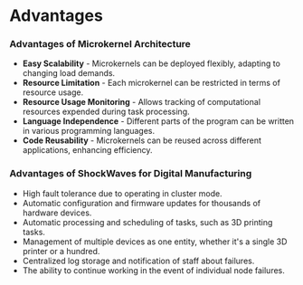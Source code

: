 # Advantages

### Advantages of Microkernel Architecture

- **Easy Scalability** - Microkernels can be deployed flexibly, adapting to changing load demands.
- **Resource Limitation** - Each microkernel can be restricted in terms of resource usage.
- **Resource Usage Monitoring** - Allows tracking of computational resources expended during task processing.
- **Language Independence** - Different parts of the program can be written in various programming languages.
- **Code Reusability** - Microkernels can be reused across different applications, enhancing efficiency.


### Advantages of ShockWaves for Digital Manufacturing
- High fault tolerance due to operating in cluster mode.
- Automatic configuration and firmware updates for thousands of hardware devices.
- Automatic processing and scheduling of tasks, such as 3D printing tasks.
- Management of multiple devices as one entity, whether it's a single 3D printer or a hundred.
- Centralized log storage and notification of staff about failures.
- The ability to continue working in the event of individual node failures.
